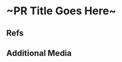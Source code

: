 # ~PR Title Goes Here~

<!-- Summary the PR changes -->

## Refs

<!-- 
Add issues or any other references here as comma-separated list.
e.g "issue #38, PR #31".
-->

## Additional Media

<!-- You may add additional images/videos to showcase the PR -->
